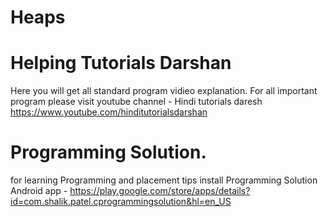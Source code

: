 # Heaps
# Helping Tutorials Darshan
Here you will get all standard program
vidieo explanation. For all important program please
visit youtube channel - Hindi tutorials daresh 
https://www.youtube.com/hinditutorialsdarshan

# Programming Solution.
for learning Programming and placement tips install 
Programming Solution Android app - https://play.google.com/store/apps/details?id=com.shalik.patel.cprogrammingsolution&hl=en_US
